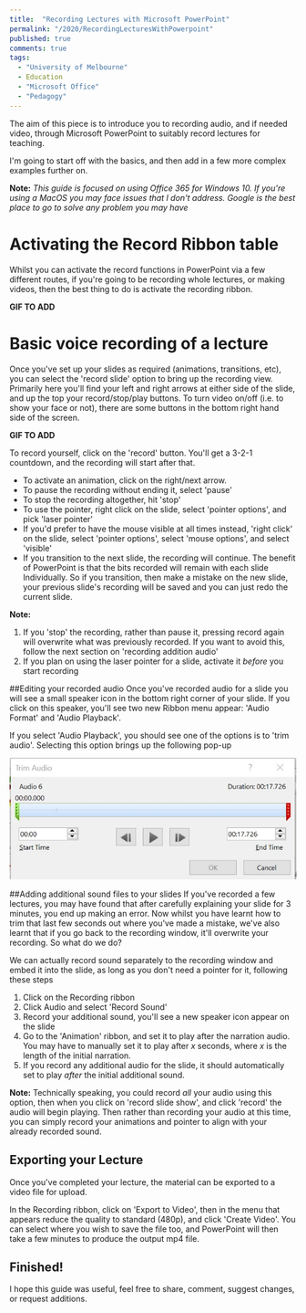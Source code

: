 ```yaml
---
title:  "Recording Lectures with Microsoft PowerPoint"
permalink: "/2020/RecordingLecturesWithPowerpoint"
published: true
comments: true
tags:
  - "University of Melbourne"
  - Education
  - "Microsoft Office"
  - "Pedagogy"
---
```


The aim of this piece is to introduce you to recording audio, and if needed video, through Microsoft PowerPoint to suitably record lectures for teaching.

I'm going to start off with the basics, and then add in a few more complex examples further on.


**Note:** _This guide is focused on using Office 365 for Windows 10. If you're using a MacOS you may face issues that I don't address. Google is the best place to go to solve any problem you may have_

# Activating the Record Ribbon table
Whilst you can activate the record functions in PowerPoint via a few different routes, if you're going to be recording whole lectures, or making videos, then the best thing to do is activate the recording ribbon.

**GIF TO ADD**

# Basic voice recording of a lecture
Once you've set up your slides as required (animations, transitions, etc), you can select the 'record slide' option to bring up the recording view. Primarily here you'll find your left and right arrows at either side of the slide, and up the top your record/stop/play buttons. To turn video on/off (i.e. to show your face or not), there are some buttons in the bottom right hand side of the screen.

**GIF TO ADD**

To record yourself, click on the 'record' button. You'll get a 3-2-1 countdown, and the recording will start after that.
+ To activate an animation, click on the right/next arrow.
+ To pause the recording without ending it, select 'pause'
+ To stop the recording altogether, hit 'stop'
+ To use the pointer, right click on the slide, select 'pointer options', and pick 'laser pointer'
+ If you'd prefer to have the mouse visible at all times instead, 'right click' on the slide, select 'pointer options', select 'mouse options', and select 'visible'
+ If you transition to the next slide, the recording will continue. The benefit of PowerPoint is that the bits recorded will remain with each slide Individually. So if you transition, then make a mistake on the new slide, your previous slide's recording will be saved and you can just redo the current slide.

**Note:**
1. If you 'stop' the recording, rather than pause it, pressing record again will overwrite what was previously recorded. If you want to avoid this, follow the next section on 'recording addition audio'
2. If you plan on using the laser pointer for a slide, activate it _before_ you start recording

##Editing your recorded audio
Once you've recorded audio for a slide you will see a small speaker icon in the bottom right corner of your slide. If you click on this speaker, you'll see two new Ribbon menu appear: 'Audio Format' and 'Audio Playback'.

If you select 'Audio Playback', you should see one of the options is to 'trim audio'. Selecting this option brings up the following pop-up

![Audio Trimming in PowerPoint](/images/PPT-AudioTrim.jpg)

##Adding additional sound files to your slides
If you've recorded a few lectures, you may have found that after carefully explaining your slide for 3 minutes, you end up making an error. Now whilst you have learnt how to trim that last few seconds out where you've made a mistake, we've also learnt that if you go back to the recording window, it'll overwrite your recording. So what do we do?

We can actually record sound separately to the recording window and embed it into the slide, as long as you don't need a pointer for it, following these steps

1. Click on the Recording ribbon
2. Click Audio and select 'Record Sound'
3. Record your additional sound, you'll see a new speaker icon appear on the slide
4. Go to the 'Animation' ribbon, and set it to play after the narration audio. You may have to manually set it to play after _x_ seconds, where _x_ is the length of the initial narration.
5. If you record any additional audio for the slide, it should automatically set to play _after_ the initial additional sound.

**Note:** Technically speaking, you could record _all_ your audio using this option, then when you click on 'record slide show', and click 'record' the audio will begin playing. Then rather than recording your audio at this time, you can simply record your animations and pointer to align with your already recorded sound.


## Exporting your Lecture
Once you've completed your lecture, the material can be exported to a video file for upload.

In the Recording ribbon, click on 'Export to Video', then in the menu that appears reduce the quality to standard (480p), and click 'Create Video'. You can select where you wish to save the file too, and PowerPoint will then take a few minutes to produce the output mp4 file.

## Finished!
I hope this guide was useful, feel free to share, comment, suggest changes, or request additions.
